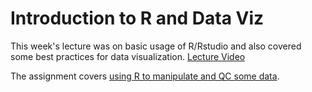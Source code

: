 # Introduction to R and Data Viz

This week's lecture was on basic usage of R/Rstudio and also covered some best practices for data visualization.  [Lecture Video](https://wustl.box.com/s/ie0brhavnpuystgcmak6jn1m18vgf0n7)

The assignment covers [using R to manipulate and QC some data](https://genome.github.io/bfx-workshop/data_munging.html).

